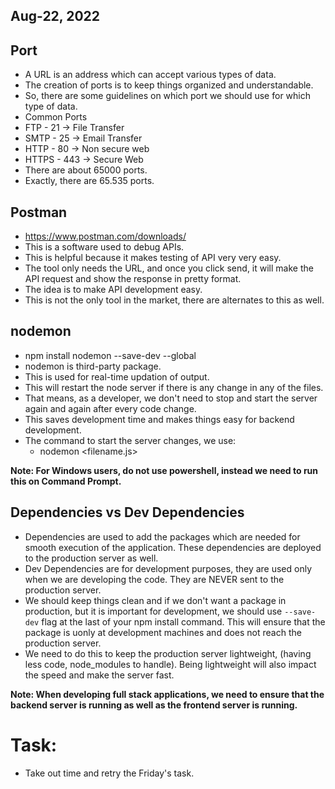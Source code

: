 ## Aug-22, 2022

## Port
- A URL is an address which can accept various types of data.
- The creation of ports is to keep things organized and understandable.
- So, there are some guidelines on which port we should use for which type of data.
- Common Ports
- FTP - 21 -> File Transfer
- SMTP - 25 -> Email Transfer
- HTTP - 80 -> Non secure web
- HTTPS - 443 -> Secure Web
- There are about 65000 ports.
- Exactly, there are 65.535 ports.

## Postman
- https://www.postman.com/downloads/
- This is a software used to debug APIs.
- This is helpful because it makes testing of API very very easy.
- The tool only needs the URL, and once you click send, it will make the API request and show the response in pretty format.
- The idea is to make API development easy.
- This is not the only tool in the market, there are alternates to this as well.

## nodemon
- npm install nodemon --save-dev --global
- nodemon is third-party package.
- This is used for real-time updation of output.
- This will restart the node server if there is any change in any of the files.
- That means, as a developer, we don't need to stop and start the server again and again after every code change.
- This saves development time and makes things easy for backend development.
- The command to start the server changes, we use: 
  - nodemon <filename.js>

**Note: For Windows users, do not use powershell, instead we need to run this on Command Prompt.**

## Dependencies vs Dev Dependencies
- Dependencies are used to add the packages which are needed for smooth execution of the application. These dependencies are deployed to the production server as well.
- Dev Dependencies are for development purposes, they are used only when we are developing the code. They are NEVER sent to the production server.
- We should keep things clean and if we don't want a package in production, but it is important for development, we should use `--save-dev` flag at the last of your npm install command. This will ensure that the package is uonly at development machines and does not reach the production server.
- We need to do this to keep the production server lightweight, (having less code, node_modules to handle). Being lightweight will also impact the speed and make the server fast.

**Note: When developing full stack applications, we need to ensure that the backend server is running as well as the frontend server is running.**

# Task:
- Take out time and retry the Friday's task.